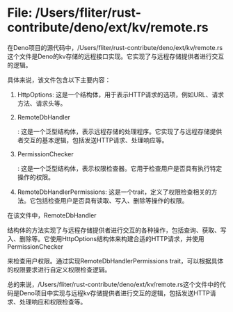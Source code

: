 # File: /Users/fliter/rust-contribute/deno/ext/kv/remote.rs

在Deno项目的源代码中，/Users/fliter/rust-contribute/deno/ext/kv/remote.rs这个文件是Deno的kv存储的远程接口实现。它实现了与远程存储提供者进行交互的逻辑。

具体来说，该文件包含以下主要内容：

1. HttpOptions: 这是一个结构体，用于表示HTTP请求的选项，例如URL、请求方法、请求头等。

2. RemoteDbHandler<P>: 这是一个泛型结构体，表示远程存储的处理程序。它实现了与远程存储提供者交互的基本逻辑，包括发送HTTP请求、处理响应等。

3. PermissionChecker<P>: 这是一个泛型结构体，表示权限检查器。它用于检查用户是否具有执行特定操作的权限。

4. RemoteDbHandlerPermissions: 这是一个trait，定义了权限检查相关的方法。它包括检查用户是否具有读取、写入、删除等操作的权限。

在该文件中，RemoteDbHandler<P> 结构体的方法实现了与远程存储提供者进行交互的各种操作，包括查询、获取、写入、删除等。它使用HttpOptions结构体来构建合适的HTTP请求，并使用PermissionChecker<P>来检查用户权限。通过实现RemoteDbHandlerPermissions trait，可以根据具体的权限要求进行自定义权限检查逻辑。

总的来说，/Users/fliter/rust-contribute/deno/ext/kv/remote.rs这个文件中的代码是Deno项目中实现与远程kv存储提供者进行交互的逻辑，包括发送HTTP请求、处理响应和权限检查等。


